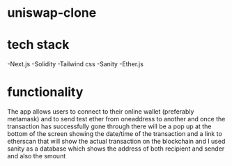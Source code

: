 # uniswap-clone

# tech stack
-Next.js
-Solidity
-Tailwind css
-Sanity
-Ether.js

# functionality
The app allows users to connect to their online wallet (preferably metamask) and to send test ether from oneaddress to another and once the transaction has successfully gone
through there will be a pop up at the bottom of the screen showing the date/time of the transaction and a link to etherscan that will show the actual transaction on the blockchain and I used sanity
as a database which shows the address of both recipient and sender and also the smount
